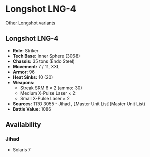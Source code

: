 # Longshot LNG-4 

[Other Longshot variants](../longshot.md) 

## Longshot LNG-4 

- **Role:** Striker 
- **Tech Base:** Inner Sphere (3068) 
- **Chassis:** 35 tons (Endo Steel) 
- **Movement:** 7 / 11, XXL 
- **Armor:** 96 
- **Heat Sinks:** 10 (20) 
- **Weapons:** 
  - Streak SRM 6 × 2 (ammo: 30) 
  - Medium X-Pulse Laser × 2 
  - Small X-Pulse Laser × 2 
- **Sources:** TRO 3055 - Jihad , [Master Unit List](Master Unit List) 
- **Battle Value:** 1086 

## Availability 

### Jihad 

- Solaris 7 

